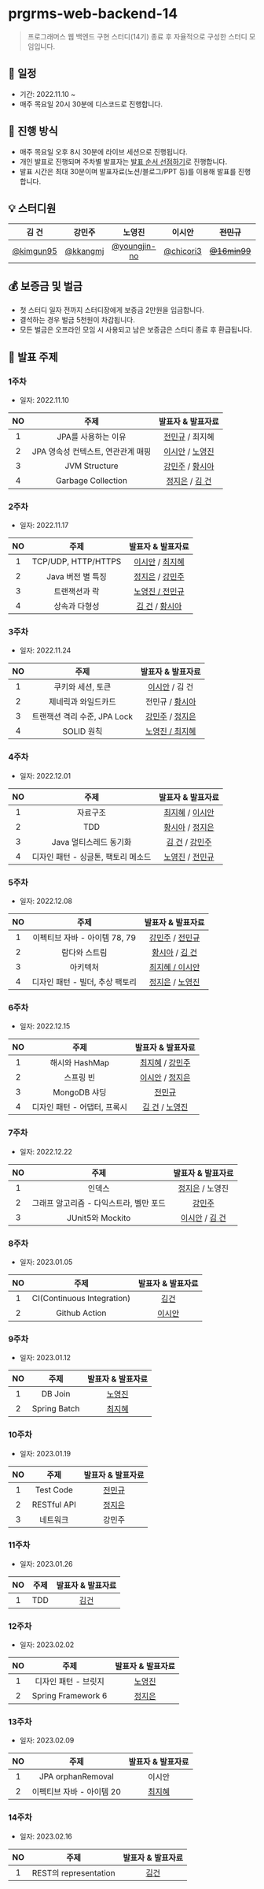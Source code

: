 # prgrms-web-backend-14

> 프로그래머스 웹 백엔드 구현 스터디(14기) 종료 후 자율적으로 구성한 스터디 모임입니다.

## 📆 일정

- 기간: 2022.11.10 ~
- 매주 목요일 20시 30분에 디스코드로 진행합니다.

## 📑 진행 방식

- 매주 목요일 오후 8시 30분에 라이브 세션으로 진행됩니다.
- 개인 발표로 진행되며 주차별 발표자는 [발표 순서 선점하기](https://docs.google.com/spreadsheets/d/149ykvAOqwQyWR03rwm0aS3B4rE-E6QW9TZ6MwpDSbBY/edit?usp=sharing)로 진행합니다. 
- 발표 시간은 최대 30분이며 발표자료(노션/블로그/PPT 등)를 이용해 발표를 진행합니다.


## 💡 스터디원

|                  김 건                   |                 강민주                 |                     노영진                     |                  이시안                  |                 ~~전민규~~                 |                   정지은                   |                   최지혜                   |
| :--------------------------------------: | :------------------------------------: | :--------------------------------------------: | :--------------------------------------: | :------------------------------------: | :----------------------------------------: | :----------------------------------------: | 
| [@kimgun95](https://github.com/kimgun95) | [@kkangmj](https://github.com/kkangmj) | [@youngjin-no](https://github.com/youngjin-no) | [@chicori3](https://github.com/chicori3) | ~~[@16min99](https://github.com/16min99)~~ | [@ewqsaz123](https://github.com/ewqsaz123) | [@hellooz19](https://github.com/hellooz19) | 

## 💰 보증금 및 벌금

- 첫 스터디 일자 전까지 스터디장에게 보증금 2만원을 입금합니다.
- 결석하는 경우 벌금 5천원이 차감됩니다.
- 모든 벌금은 오프라인 모임 시 사용되고 남은 보증금은 스터디 종료 후 환급됩니다.

## 📌 발표 주제

### 1주차

- 일자: 2022.11.10

| NO  |                주제                |                                                                                                                      발표자 & 발표자료                                                                                                                       |
| :-: | :--------------------------------: | :----------------------------------------------------------------------------------------------------------------------------------------------------------------------------------------------------------------------------------------------------------: |
|  1  |        JPA를 사용하는 이유         |                                                                                 [전민규](https://phase-drip-eab.notion.site/1-JPA-33ce2b7438144d6d857466f5523077ad) / 최지혜                                                                                 |
|  2  | JPA 영속성 컨텍스트, 연관관계 매핑 | [이시안](https://chicori3.github.io/%EA%B0%9C%EB%85%90/JPA-%EC%98%81%EC%86%8D%EC%84%B1-%EC%BB%A8%ED%85%8D%EC%8A%A4%ED%8A%B8-%ED%9B%91%EC%96%B4%EB%B3%B4%EA%B8%B0/) / [노영진](https://lateral-twilight-7e1.notion.site/JPA-f0cbc398baf94428b175fe1fe717934c) |
|  3  |           JVM Structure            |                                        [강민주](https://velog.io/@mangoo/JVM-Structure-1) / [황시아](https://velog.io/@miro7923/JAVA-JVMJava-Virtual-Machine-%EC%9E%90%EB%B0%94%EA%B0%80%EC%83%81%EB%A8%B8%EC%8B%A0)                                         |
|  4  |         Garbage Collection         |                                            [정지은](https://bejewled-sprout-4d3.notion.site/_-GC-Garbage-Collection-4c95974821dc46df9ef7eab425724ea9) / [김 건](https://blog.naver.com/harrison1995/222925123116)                                            |

### 2주차

- 일자: 2022.11.17

| NO  |        주제         |                                                                                        발표자 & 발표자료                                                                                         |
| :-: | :-----------------: | :----------------------------------------------------------------------------------------------------------------------------------------------------------------------------------------------: |
|  1  | TCP/UDP, HTTP/HTTPS |      [이시안](https://chicori3.github.io/cs/TCP-UDP-%ED%9B%91%EC%96%B4%EB%B3%B4%EA%B8%B0/) / [최지혜](https://spotty-nation-a51.notion.site/HTTP-vs-HTTPS-1a8fa89c4d9243bbabcdaf6b8d152162)      |
|  2  |  Java 버전 별 특징  | [정지은](https://bejewled-sprout-4d3.notion.site/_-85815e37ab564e7d941664620c695f70) / [강민주](https://velog.io/@mangoo/Java-%EB%B2%84%EC%A0%84%EC%97%90-%EB%94%B0%EB%A5%B8-%ED%8A%B9%EC%A7%95) |
|  3  |    트랜잭션과 락    |                                                     [노영진 / 전민규](https://phase-drip-eab.notion.site/2-e08bea039237417d92bb1a0c697d9708)                                                     |
|  4  |    상속과 다형성    |       [김 건](https://blog.naver.com/harrison1995/222929667034) / [황시아](https://velog.io/@miro7923/JAVA-%EC%83%81%EC%86%8Dinheritance%EA%B3%BC-%EB%8B%A4%ED%98%95%EC%84%B1polymorphism)       |

### 3주차

- 일자: 2022.11.24

| NO  |             주제             |                                                                    발표자 & 발표자료                                                                     |
| :-: | :--------------------------: | :------------------------------------------------------------------------------------------------------------------------------------------------------: |
|  1  |      쿠키와 세션, 토큰       |                        [이시안](https://chicori3.github.io/cs/%EC%BF%A0%ED%82%A4-%EC%84%B8%EC%85%98-%ED%86%A0%ED%81%B0/) / 김 건                         |
|  2  |     제네릭과 와일드카드      |  전민규 / [황시아](https://velog.io/@miro7923/JAVA-%EC%A0%9C%EB%84%A4%EB%A6%ADGenerics%EA%B3%BC-%EC%99%80%EC%9D%BC%EB%93%9C%EC%B9%B4%EB%93%9CWildcard)   |
|  3  | 트랜잭션 격리 수준, JPA Lock | [강민주](https://github.com/kkangmj/db-isolation-and-lock) / [정지은](https://bejewled-sprout-4d3.notion.site/JPA-Lock-24ac8dc7df6d4250aa4d194240a6d24e) |
|  4  |          SOLID 원칙          |                           [노영진 / 최지혜](https://spotty-nation-a51.notion.site/OOP-SOLID-08d20af59d8a4e62aef826362c69043b)                            |

### 4주차

- 일자: 2022.12.01

| NO  |                주제                 |                                                                                                                 발표자 & 발표자료                                                                                                                  |
| :-: | :---------------------------------: | :------------------------------------------------------------------------------------------------------------------------------------------------------------------------------------------------------------------------------------------------: |
|  1  |              자료구조               |                                          [최지혜](https://spotty-nation-a51.notion.site/83183f20e1274f578c7fbd4415ae86b7) / [이시안](https://chicori3.github.io/cs/%EC%9E%90%EB%A3%8C%EA%B5%AC%EC%A1%B0/)                                          |
|  2  |                 TDD                 | [황시아](https://velog.io/@miro7923/TDD-Test-Driven-Development%ED%85%8C%EC%8A%A4%ED%8A%B8-%EC%A3%BC%EB%8F%84-%EA%B0%9C%EB%B0%9C) / [정지은](https://bejewled-sprout-4d3.notion.site/TDD-Test-Driven-Development-7465aa749f324c6d99a38fdb8afda612) |
|  3  |       Java 멀티스레드 동기화        |                                                                 [김 건](https://blog.naver.com/harrison1995/222941723173) / [강민주](https://velog.io/@mangoo/java-thread-safety)                                                                  |
|  4  | 디자인 패턴 - 싱글톤, 팩토리 메소드 |                [노영진](https://lateral-twilight-7e1.notion.site/c702afcaa338480c927829786b50b456) / [전민규](https://velog.io/@16min99/%ED%8C%A9%ED%86%A0%EB%A6%AC-%EB%A9%94%EC%86%8C%EB%93%9C-%ED%8C%A8%ED%84%B4-Factory-method)                 |

### 5주차

- 일자: 2022.12.08

| NO  |              주제               |                                                                                                                              발표자 & 발표자료                                                                                                                              |
| :-: | :-----------------------------: | :-------------------------------------------------------------------------------------------------------------------------------------------------------------------------------------------------------------------------------------------------------------------------: |
|  1  |  이펙티브 자바 - 아이템 78, 79  |                                                               [강민주](https://velog.io/@mangoo/Effective-Java-3E-1-Item-78-79) / [전민규](https://sodamwon.notion.site/78-3726c2bb15fc46d491584ed38df08d8d)                                                                |
|  2  |          람다와 스트림          | [황시아](https://velog.io/@miro7923/JAVA-%EB%9E%8C%EB%8B%A4%EC%99%80-%EC%8A%A4%ED%8A%B8%EB%A6%BCLambda-Stream) / <a href="https://docs.google.com/viewer?url=https://github.com/November-22/prgrms-web-backend-14/files/10194421/java.lambda.pdf" target="_blank">김 건</a> |
|  3  |            아키텍처             |                                                                                          [최지혜 / 이시안](https://spotty-nation-a51.notion.site/d1f348a18d82423faeb3dd9d015d6b34)                                                                                          |
|  4  | 디자인 패턴 - 빌더, 추상 팩토리 |                                                  [정지은](https://bejewled-sprout-4d3.notion.site/e1ee96aecd8040dbb03a380cfbae8175) / [노영진](https://lateral-twilight-7e1.notion.site/5e7fe84a798540619230f07b720bc23e)                                                   |

### 6주차

- 일자: 2022.12.15

| NO  |             주제             |                                                                                                                        발표자 & 발표자료                                                                                                                        |
| :-: | :--------------------------: | :-------------------------------------------------------------------------------------------------------------------------------------------------------------------------------------------------------------------------------------------------------------: |
|  1  |        해시와 HashMap        |                                                               [최지혜](https://spotty-nation-a51.notion.site/b404691d681848579fddfb36796aeaef) / [강민주](https://velog.io/@mangoo/java-hashmap)                                                                |
|  2  |          스프링 빈           | [이시안](https://chicori3.github.io/spring/%EC%8A%A4%ED%94%84%EB%A7%81-%EB%B9%88%EA%B3%BC-%EC%BB%A8%ED%85%8C%EC%9D%B4%EB%84%88-%EC%82%B4%ED%8E%B4%EB%B3%B4%EA%B8%B0/) / [정지은](https://bejewled-sprout-4d3.notion.site/Bean-afaa4fce5d0e47af94dac0639dc19815) |
|  3  |         MongoDB 샤딩         |                                                                                             [전민규](https://sodamwon.notion.site/d50099eacc704483a4dc02cd55eef8cc)                                                                                             |
|  4  | 디자인 패턴 - 어댑터, 프록시 |                                                         [김 건](https://blog.naver.com/harrison1995/222957542141) / [노영진](https://lateral-twilight-7e1.notion.site/076c035352e44f8582bf8485532ec745)                                                         |

### 7주차

- 일자: 2022.12.22

| NO  |                  주제                   |                                           발표자 & 발표자료                                           |
| :-: | :-------------------------------------: | :---------------------------------------------------------------------------------------------------: |
|  1  |                 인덱스                  |    [정지은](https://bejewled-sprout-4d3.notion.site/_DB-e29e6de9fcfd45dbb3a2132a01fded35) / 노영진    |
|  2  | 그래프 알고리즘 - 다익스트라, 벨만 포드 |         [강민주](https://nettle-yellowhorn-6b9.notion.site/0ea8a4f12b59407dbc467731f75e632e)          |
|  3  |                 JUnit5와 Mockito                  | [이시안](https://chicori3.github.io/spring/test/JUnit5-%ED%9B%91%EC%96%B4%EB%B3%B4%EA%B8%B0/) / [김 건](https://blog.naver.com/harrison1995/222969511569) |

### 8주차

- 일자: 2023.01.05

| NO  |                  주제                   |                                           발표자 & 발표자료                                           |
| :-: | :-------------------------------------: | :---------------------------------------------------------------------------------------------------: |
|  1  | CI(Continuous Integration) |    [김건](https://blog.naver.com/harrison1995/222981389170)    |
|  2  | Github Action |  [이시안](https://chicori3.github.io/%EC%82%BD%EC%A7%88/Github-Action-%EC%9D%84-%EC%82%AC%EC%9A%A9%ED%95%B4%EB%B3%B4%EC%9E%90/) |

### 9주차

- 일자: 2023.01.12

| NO  |                  주제                   |                                           발표자 & 발표자료                                           |
| :-: | :-------------------------------------: | :---------------------------------------------------------------------------------------------------: |
|  1  | DB Join  |   [노영진](https://lateral-twilight-7e1.notion.site/DB-Join-d6989b9de4e645859faa4d13f1d98722)  |
|  2  | Spring Batch | [최지혜](https://spotty-nation-a51.notion.site/Spring-Batch-7af4d9e62e4c4671a604a088fd24637f) |

### 10주차

- 일자: 2023.01.19

| NO  |                  주제                   |                                           발표자 & 발표자료                                           |
| :-: | :-------------------------------------: | :---------------------------------------------------------------------------------------------------: |
|  1  | Test Code |   [전민규](https://sodamwon.notion.site/2c51a067dfa549d88d8e97af67650b45) |
|  2  | RESTful API | [정지은](https://bejewled-sprout-4d3.notion.site/_RESTful-API-e8a262a7c5dc48dcb4008917f23c0b1a) |
|  3  | 네트워크 | 강민주 |

### 11주차

- 일자: 2023.01.26

| NO  |                  주제                   |                                           발표자 & 발표자료                                           |
| :-: | :-------------------------------------: | :---------------------------------------------------------------------------------------------------: |
|  1  | TDD |   [김건](https://docs.google.com/presentation/d/13IWq3C-Pmf9xx9vj88gIU4gnuTFkFoz3/edit?usp=sharing&ouid=101177928260409286799&rtpof=true&sd=true) |

### 12주차

- 일자: 2023.02.02

| NO  |                  주제                   |                                           발표자 & 발표자료                                           |
| :-: | :-------------------------------------: | :---------------------------------------------------------------------------------------------------: |
|  1  | 디자인 패턴 - 브릿지 |   [노영진](https://lateral-twilight-7e1.notion.site/32a37e3b63e84889bc632f835e527502) |
|  2  | Spring Framework 6 |   [정지은](https://bejewled-sprout-4d3.notion.site/_Spring-Framework-6-0-e579ddd4df6b4ee1914986f552837d68) |

### 13주차

- 일자: 2023.02.09

| NO  |                  주제                   |                                           발표자 & 발표자료                                           |
| :-: | :-------------------------------------: | :---------------------------------------------------------------------------------------------------: |
|  1  |  JPA orphanRemoval |   이시안 |
|  2  |  이펙티브 자바 - 아이템 20|   [최지혜](https://spotty-nation-a51.notion.site/Item-20-dd3fd4ca6f4643598f0d498e019ef62f) |

### 14주차

- 일자: 2023.02.16

| NO  |                  주제                   |                                           발표자 & 발표자료                                           |
| :-: | :-------------------------------------: | :---------------------------------------------------------------------------------------------------: |
|  1  | REST의 representation |   [김건](https://obtainable-poppyseed-72e.notion.site/REST-representation-c59dbf5683404602a8bc8b96cda777f0) |
